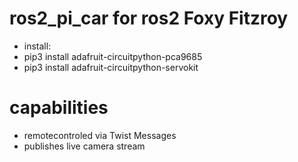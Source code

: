 # ros2_pi_car for ros2 Foxy Fitzroy
- install:
- pip3 install adafruit-circuitpython-pca9685
- pip3 install adafruit-circuitpython-servokit

# capabilities
- remotecontroled via Twist Messages
- publishes live camera stream
